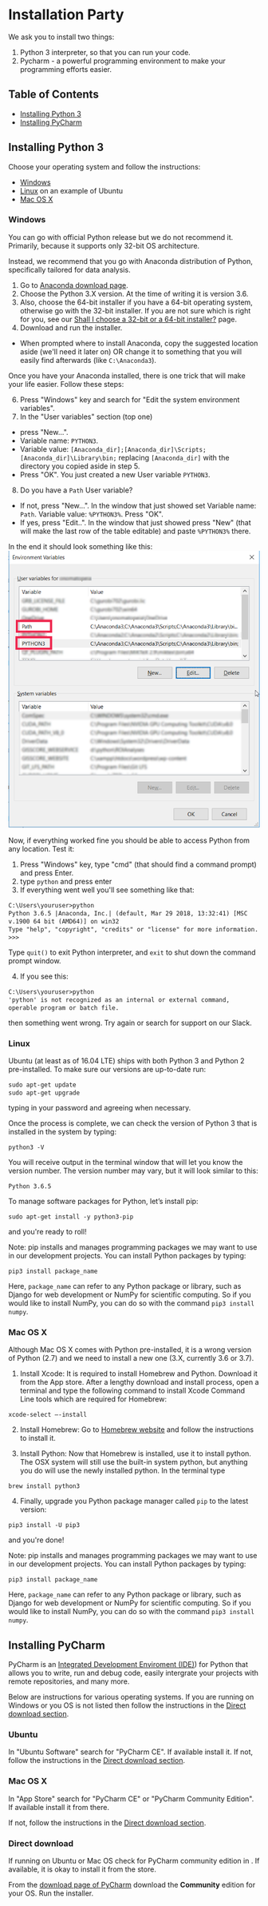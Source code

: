 # Installation Party

We ask you to install two things:
1. Python 3 interpreter, so that you can run your code.
2. Pycharm - a powerful programming environment to make your programming efforts easier.

## Table of Contents
* [Installing Python 3](#installing-python-3)
* [Installing PyCharm](#installing-pycharm)

## Installing Python 3
Choose your operating system and follow the instructions:
* [Windows](#windows)
* [Linux](#linux) on an example of Ubuntu
* [Mac OS X](#mac-os-x)

### Windows 

You can go with official Python release but we do not recommend it. Primarily, because it supports only 32-bit OS architecture. 

Instead, we recommend that you go with Anaconda distribution of Python, specifically tailored for data analysis. 
1. Go to [Anaconda download page](https://www.anaconda.com/download/).
1. Choose the Python 3.X version. At the time of writing it is version 3.6.
1. Also, choose the 64-bit installer if you have a 64-bit operating system, otherwise go with the 32-bit installer. If you are not sure which is right for you, see our [Shall I choose a 32-bit or a 64-bit installer?](os_architecture.md) page.
1. Download and run the installer. 
  * When prompted where to install Anaconda, copy the suggested location aside (we'll need it later on) OR change it to something that you will easily find afterwards (like `C:\Anaconda3`).

Once you have your Anaconda installed, there is one trick that will make your life easier. Follow these steps:

6. Press "Windows" key and search for "Edit the system environment variables".
1. In the "User variables" section (top one) 
  * press "New...". 
  * Variable name: `PYTHON3`. 
  * Variable value: `[Anaconda_dir];[Anaconda_dir]\Scripts;[Anaconda_dir]\Library\bin;` replacing `[Anaconda_dir]` with the directory you copied aside in step 5. 
  * Press "OK". You just created a new User variable `PYTHON3`. 
8. Do you have a `Path` User variable?
  * If not, press "New...". In the window that just showed set Variable name: `Path`. Variable value: `%PYTHON3%`. Press "OK". 
  * If yes, press "Edit..". In the window that just showed press "New" (that will make the last row of the table editable) and paste `%PYTHON3%` there. 
  
In the end it should look something like this:
![Python Environment Variable](images/environment_variables.png "Python environment variables")
  
Now, if everything worked fine you should be able to access Python from any location. Test it:
1. Press "Windows" key, type "cmd" (that should find a command prompt) and press Enter. 
2. type `python` and press enter
3. If everything went well you'll see something like that:
```
C:\Users\youruser>python
Python 3.6.5 |Anaconda, Inc.| (default, Mar 29 2018, 13:32:41) [MSC v.1900 64 bit (AMD64)] on win32
Type "help", "copyright", "credits" or "license" for more information.
>>>
```
Type `quit()` to exit Python interpreter, and `exit` to shut down the command prompt window.

4. If you see this:
```
C:\Users\youruser>python
'python' is not recognized as an internal or external command,
operable program or batch file.
```
then something went wrong. Try again or search for support on our Slack.

### Linux

Ubuntu (at least as of 16.04 LTE) ships with both Python 3 and Python 2 pre-installed. To make sure our versions are up-to-date run:
```
sudo apt-get update
sudo apt-get upgrade
```
typing in your password and agreeing when necessary.

Once the process is complete, we can check the version of Python 3 that is installed in the system by typing:

```
python3 -V
```

You will receive output in the terminal window that will let you know the version number. The version number may vary, but it will look similar to this:

```
Python 3.6.5
```

To manage software packages for Python, let’s install pip:

```
sudo apt-get install -y python3-pip
```

and you're ready to roll! 

Note: pip installs and manages programming packages we may want to use in our development projects. You can install Python packages by typing:

```
pip3 install package_name
```

Here, `package_name` can refer to any Python package or library, such as Django for web development or NumPy for scientific computing. So if you would like to install NumPy, you can do so with the command `pip3 install numpy`.


### Mac OS X

Although Mac OS X comes with Python pre-installed, it is a wrong version of Python (2.7) and we need to install a new one (3.X, currently 3.6 or 3.7). 

1. Install Xcode: It is required to install Homebrew and Python. Download it from the App store. After a lengthy download and install process, open a terminal and type the following command to install Xcode Command Line tools which are required for Homebrew:

```
xcode-select —-install
```
2. Install Homebrew: Go to [Homebrew website](https://brew.sh) and follow the instructions to install it.

3. Install Python: Now that Homebrew is installed, use it to install python. The OSX system will still use the built-in system python, but anything you do will use the newly installed python. In the terminal type
```
brew install python3
```

4. Finally, upgrade you Python package manager called `pip` to the latest version: 

```
pip3 install -U pip3
```
and you're done!

Note: pip installs and manages programming packages we may want to use in our development projects. You can install Python packages by typing:

```
pip3 install package_name
```

Here, `package_name` can refer to any Python package or library, such as Django for web development or NumPy for scientific computing. So if you would like to install NumPy, you can do so with the command `pip3 install numpy`.

## Installing PyCharm

PyCharm is an [Integrated Development Enviroment (IDE)](https://en.wikipedia.org/wiki/Integrated_development_environment)) for Python that allows you to write, run and debug code, easily intergrate your projects with remote repositories, and many more.

Below are instructions for various operating systems. If you are running on Windows or you OS is not listed then follow the instructions in the [Direct download section](#direct-download).

### Ubuntu

In "Ubuntu Software" search for "PyCharm CE". If available install it. If not, follow the instructions in the [Direct download section](#direct-download).

### Mac OS X

In "App Store" search for "PyCharm CE" or "PyCharm Community Edition". If available install it from there.

If not, follow the instructions in the [Direct download section](#direct-download).

### Direct download 

If running on Ubuntu or Mac OS check for PyCharm community edition in . If available, it is okay to install it from the store.

From the [download page of PyCharm](https://www.jetbrains.com/pycharm/download/) download the **Community** edition for your OS. Run the installer. 
